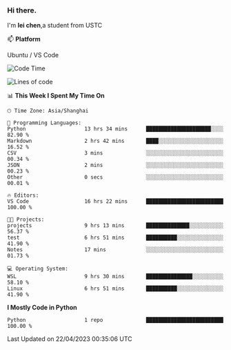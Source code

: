 ### Hi there.
I'm **lei chen**,a student from USTC

📫 **Platform**

Ubuntu / VS Code

<!--START_SECTION:waka-->
![Code Time](http://img.shields.io/badge/Code%20Time-18%20hrs%2048%20mins-blue)

![Lines of code](https://img.shields.io/badge/From%20Hello%20World%20I%27ve%20Written-0%20lines%20of%20code-blue)

📊 **This Week I Spent My Time On** 

```text
🕑︎ Time Zone: Asia/Shanghai

💬 Programming Languages: 
Python                   13 hrs 34 mins      █████████████████████░░░░   82.90 % 
Markdown                 2 hrs 42 mins       ████░░░░░░░░░░░░░░░░░░░░░   16.52 % 
CSV                      3 mins              ░░░░░░░░░░░░░░░░░░░░░░░░░   00.34 % 
JSON                     2 mins              ░░░░░░░░░░░░░░░░░░░░░░░░░   00.23 % 
Other                    0 secs              ░░░░░░░░░░░░░░░░░░░░░░░░░   00.01 % 

🔥 Editors: 
VS Code                  16 hrs 22 mins      █████████████████████████   100.00 % 

🐱‍💻 Projects: 
projects                 9 hrs 13 mins       ██████████████░░░░░░░░░░░   56.37 % 
test                     6 hrs 51 mins       ██████████░░░░░░░░░░░░░░░   41.90 % 
Notes                    17 mins             ░░░░░░░░░░░░░░░░░░░░░░░░░   01.73 % 

💻 Operating System: 
WSL                      9 hrs 30 mins       ███████████████░░░░░░░░░░   58.10 % 
Linux                    6 hrs 51 mins       ██████████░░░░░░░░░░░░░░░   41.90 % 
```

**I Mostly Code in Python** 

```text
Python                   1 repo              █████████████████████████   100.00 % 
```




 Last Updated on 22/04/2023 00:35:06 UTC
<!--END_SECTION:waka-->
